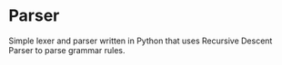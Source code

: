 # Parser
Simple lexer and parser written in Python that uses Recursive Descent Parser to parse grammar rules.
